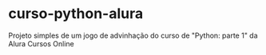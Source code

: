 # curso-python-alura

Projeto simples de um jogo de advinhação do curso de "Python: parte 1" da Alura Cursos Online
